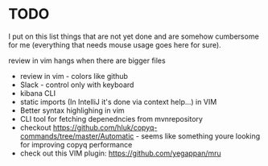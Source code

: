 # TODO

I put on this list things that are not yet done and are somehow cumbersome for me (everything that needs mouse usage goes here for sure).

review in vim hangs when there are bigger files
- review in vim - colors like github
- Slack - control only with keyboard
- kibana CLI
- static imports (In IntelliJ it's done via context help...) in VIM
- Better syntax highlighing in vim
- CLI tool for fetching depenedncies from mvnrepository 
- checkout https://github.com/hluk/copyq-commands/tree/master/Automatic - seems like something youre looking for improving copyq performance
- check out this VIM plugin: https://github.com/yegappan/mru
